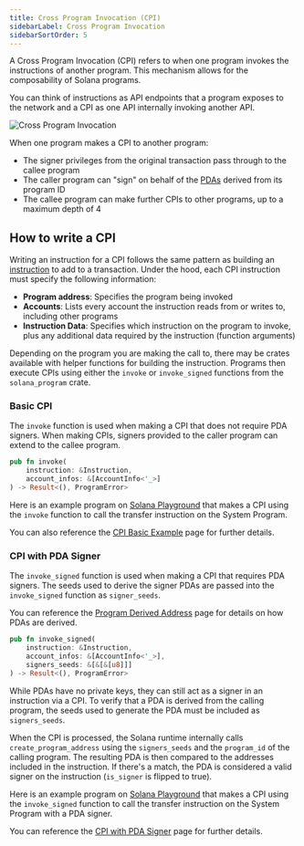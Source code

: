 ```yaml
---
title: Cross Program Invocation (CPI)
sidebarLabel: Cross Program Invocation
sidebarSortOrder: 5
---
```


A Cross Program Invocation (CPI) refers to when one program invokes the
instructions of another program. This mechanism allows for the composability of
Solana programs.

You can think of instructions as API endpoints that a program exposes to the
network and a CPI as one API internally invoking another API.

![Cross Program Invocation](/assets/docs/core/cpi/cpi.svg)

When one program makes a CPI to another program:

- The signer privileges from the original transaction pass through to the callee
  program
- The caller program can "sign" on behalf of the [PDAs](/docs/core/pda) derived
  from its program ID
- The callee program can make further CPIs to other programs, up to a maximum
  depth of 4

## How to write a CPI

Writing an instruction for a CPI follows the same pattern as building an
[instruction](/docs/core/transactions#instruction) to add to a transaction.
Under the hood, each CPI instruction must specify the following information:

- **Program address**: Specifies the program being invoked
- **Accounts**: Lists every account the instruction reads from or writes to,
  including other programs
- **Instruction Data**: Specifies which instruction on the program to invoke,
  plus any additional data required by the instruction (function arguments)

Depending on the program you are making the call to, there may be crates
available with helper functions for building the instruction. Programs then
execute CPIs using either the `invoke` or `invoke_signed` functions from the
`solana_program` crate.

### Basic CPI

The `invoke` function is used when making a CPI that does not require PDA
signers. When making CPIs, signers provided to the caller program can extend to
the callee program.

```rust
pub fn invoke(
    instruction: &Instruction,
    account_infos: &[AccountInfo<'_>]
) -> Result<(), ProgramError>
```

Here is an example program on
[Solana Playground](https://beta.solpg.io/github.com/ZYJLiu/doc-examples/tree/main/cpi-invoke)
that makes a CPI using the `invoke` function to call the transfer instruction on
the System Program.

You can also reference the [CPI Basic Example](/docs/core/cpi/example1) page for
further details.

### CPI with PDA Signer

The `invoke_signed` function is used when making a CPI that requires PDA
signers. The seeds used to derive the signer PDAs are passed into the
`invoke_signed` function as `signer_seeds`.

You can reference the [Program Derived Address](/docs/core/pda) page for details
on how PDAs are derived.

```rust
pub fn invoke_signed(
    instruction: &Instruction,
    account_infos: &[AccountInfo<'_>],
    signers_seeds: &[&[&[u8]]]
) -> Result<(), ProgramError>
```

While PDAs have no private keys, they can still act as a signer in an
instruction via a CPI. To verify that a PDA is derived from the calling program,
the seeds used to generate the PDA must be included as `signers_seeds`.

When the CPI is processed, the Solana runtime internally calls
`create_program_address` using the `signers_seeds` and the `program_id` of the
calling program. The resulting PDA is then compared to the addresses included in
the instruction. If there's a match, the PDA is considered a valid signer on the
instruction (`is_signer` is flipped to true).

Here is an example program on
[Solana Playground](https://beta.solpg.io/github.com/ZYJLiu/doc-examples/tree/main/cpi-invoke-signed)
that makes a CPI using the `invoke_signed` function to call the transfer
instruction on the System Program with a PDA signer.

You can reference the [CPI with PDA Signer](/docs/core/cpi/example2) page for
further details.

